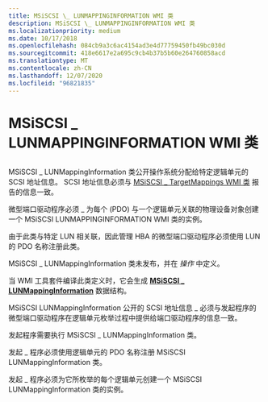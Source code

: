 ```yaml
---
title: MSiSCSI \_ LUNMAPPINGINFORMATION WMI 类
description: MSiSCSI \_ LUNMAPPINGINFORMATION WMI 类
ms.localizationpriority: medium
ms.date: 10/17/2018
ms.openlocfilehash: 084cb9a3c6ac4154ad3e4d77759450fb49bc030d
ms.sourcegitcommit: 418e6617e2a695c9cb4b37b5b60e264760858acd
ms.translationtype: MT
ms.contentlocale: zh-CN
ms.lasthandoff: 12/07/2020
ms.locfileid: "96821835"
---
```

# <a name="msiscsi_lunmappinginformation-wmi-class"></a>MSiSCSI \_ LUNMAPPINGINFORMATION WMI 类


## <span id="ddk_msiscsi_lunmappinginformation_wmi_class_kr"></span><span id="DDK_MSISCSI_LUNMAPPINGINFORMATION_WMI_CLASS_KR"></span>


MSiSCSI \_ LUNMappingInformation 类公开操作系统分配给特定逻辑单元的 SCSI 地址信息。 SCSI 地址信息必须与 [MSiSCSI \_ TargetMappings WMI 类](msiscsi-targetmappings-wmi-class.md) 报告的信息一致。

微型端口驱动程序必须 \_ 为每个 (PDO) 与一个逻辑单元关联的物理设备对象创建一个 MSiSCSI LUNMAPPINGINFORMATION WMI 类的实例。

由于此类与特定 LUN 相关联，因此管理 HBA 的微型端口驱动程序必须使用 LUN 的 PDO 名称注册此类。

MSiSCSI \_ LUNMappingInformation 类未发布，并在 *操作* 中定义。

当 WMI 工具套件编译此类定义时，它会生成 [**MSiSCSI \_ LUNMappingInformation**](/windows-hardware/drivers/ddi/iscsiop/ns-iscsiop-_msiscsi_lunmappinginformation) 数据结构。

MSiSCSI LUNMappingInformation 公开的 SCSI 地址信息 \_ 必须与发起程序的微型端口驱动程序在逻辑单元枚举过程中提供给端口驱动程序的信息一致。

发起程序需要执行 MSiSCSI \_ LUNMappingInformation 类。

发起 \_ 程序必须使用逻辑单元的 PDO 名称注册 MSiSCSI LUNMappingInformation 类。

发起 \_ 程序必须为它所枚举的每个逻辑单元创建一个 MSiSCSI LUNMappingInformation 类的实例。

 

